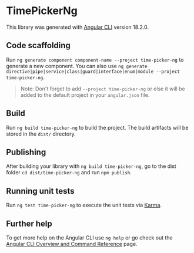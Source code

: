 # TimePickerNg

This library was generated with [Angular CLI](https://github.com/angular/angular-cli) version 18.2.0.

## Code scaffolding

Run `ng generate component component-name --project time-picker-ng` to generate a new component. You can also use `ng generate directive|pipe|service|class|guard|interface|enum|module --project time-picker-ng`.
> Note: Don't forget to add `--project time-picker-ng` or else it will be added to the default project in your `angular.json` file. 

## Build

Run `ng build time-picker-ng` to build the project. The build artifacts will be stored in the `dist/` directory.

## Publishing

After building your library with `ng build time-picker-ng`, go to the dist folder `cd dist/time-picker-ng` and run `npm publish`.

## Running unit tests

Run `ng test time-picker-ng` to execute the unit tests via [Karma](https://karma-runner.github.io).

## Further help

To get more help on the Angular CLI use `ng help` or go check out the [Angular CLI Overview and Command Reference](https://angular.dev/tools/cli) page.
